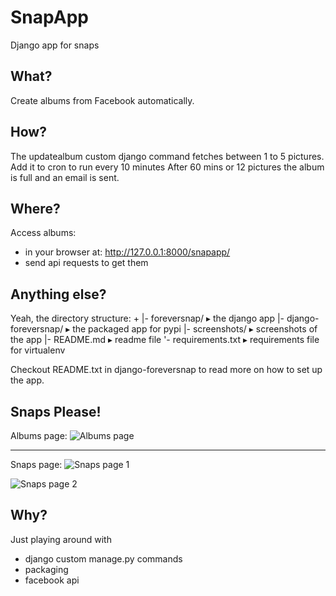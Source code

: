 # SnapApp

Django app for snaps


## What?

Create albums from Facebook automatically.


## How?

The updatealbum custom django command fetches between 1 to 5 pictures. Add it to cron to run every 10 minutes
After 60 mins or 12 pictures the album is full and an email is sent.


## Where?

Access albums:
* in your browser at: http://127.0.0.1:8000/snapapp/
* send api requests to get them


## Anything else?

Yeah, the directory structure:
+
|- foreversnap/         ▸ the django app
|- django-foreversnap/  ▸ the packaged app for pypi
|- screenshots/         ▸ screenshots of the app
|- README.md            ▸ readme file
'- requirements.txt     ▸ requirements file for virtualenv

Checkout README.txt in django-foreversnap to read more on how to set up the app.


## Snaps Please!

Albums page:
![Albums page](https://raw.github.com/axitkhurana/snapapp/master/screenshots/1.png)

------

Snaps page:
![Snaps page 1](https://raw.github.com/axitkhurana/snapapp/master/screenshots/2.png)

![Snaps page 2](https://raw.github.com/axitkhurana/snapapp/master/screenshots/3.png)


## Why?

Just playing around with
* django custom manage.py commands
* packaging
* facebook api
